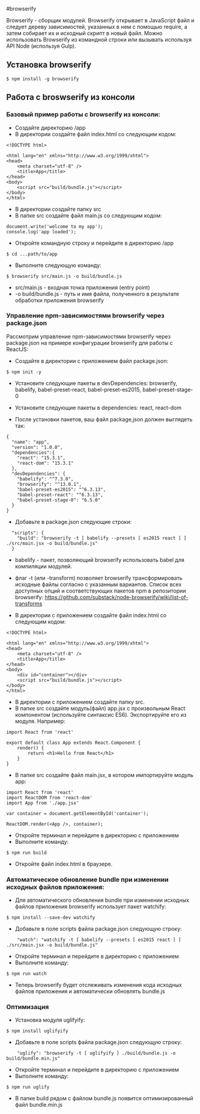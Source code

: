 ﻿#browserify 

Browserify - сборщик модулей. Browserify открывает в JavaScript файл и следует дереву зависимостей, указанных в нем с помощью require, а затем собирает их и исходный скрипт в новый файл. 
Можно использовать Browserify из командной строки или вызывать используя API Node (используя Gulp).

## Установка browserify 

```
$ npm install -g browserify
```

## Работа с broswserify из консоли 

### Базовый пример работы с browserify из консоли: 

* Создайте директорию /app
* В директории создайте файл index.html со следующим кодом: 

```
<!DOCTYPE html>

<html lang="en" xmlns="http://www.w3.org/1999/xhtml">
<head>
    <meta charset="utf-8" />
    <title>App</title>
</head>
<body>
    <script src="build/bundle.js"></script>
</body>
</html>
```

* В директории создайте папку src
* В папке src создайте файл main.js со следующим кодом: 

```
document.write('welcome to my app');
console.log('app loaded');
```

* Откройте командную строку и перейдите в директорию /app 

```
$ cd ...path/to/app
```

* Выполните следующую команду: 
```
$ browserify src/main.js -o build/bundle.js 
```

* src/main.js - входная точка приложения (entry point)
* -o build/bundle.js - путь и имя файла, полученного в результате обработки приложения browserify 

### Управление npm-зависимостями browserify через package.json 

Рассмотрим управление npm-зависимостями browserify через package.json на примере конфигурации browserify для работы с ReactJS: 

* Создайте в директории с приложением файл package.json: 

```
$ npm init -y
```

* Установите следующие пакеты в devDependencies: browserify, babelify, babel-preset-react, babel-preset-es2015, babel-preset-stage-0 
* Установите следующие пакеты в dependencies: react, react-dom 

* После установки пакетов, ваш файл package,json должен выглядеть так: 

```
{
  "name": "app",
  "version": "1.0.0", 
  "dependencies":{
    "react": "15.3.1",
    "react-dom": "15.3.1" 
  }, 
  "devDependencies": {
    "babelify": "^7.3.0",
    "browserify": "^13.0.1", 
	"babel-preset-es2015": "^6.3.13",
    "babel-preset-react": "^6.3.13", 
	"babel-preset-stage-0": "6.5.0"
  }
}

``` 
* Добавьте в package.json следующие строки: 

```
  "scripts": {
	"build": "browserify -t [ babelify --presets [ es2015 react ] ] ./src/main.jsx -o build/bundle.js" 
  } 
``` 

* babelify - пакет, позволяющий browserify использовать babel для компиляции модулей. 
* флаг -t (или -transform) позволяет browserify трансформировать исходные файлы согласно с указанным вариантов. Список всех доступных опций и соответствующих пакетов npm в репозитории browserify: https://github.com/substack/node-browserify/wiki/list-of-transforms 

* В директории с приложением создайте файл index.html со следующим кодом: 

```
<!DOCTYPE html>

<html lang="en" xmlns="http://www.w3.org/1999/xhtml">
<head>
    <meta charset="utf-8" />
    <title>App</title>
</head>
<body>
	<div id="container"></div>
    <script src="build/bundle.js"></script>
</body>
</html>
``` 

* В директории с приложением cоздайте папку src. 
* В папке src создайте модуль(файл) app.jsx с произвольным React компонентом (используйте синтаксис ES6). Экспортируйте его из модуля. Например: 

```
import React from 'react' 

export default class App extends React.Component {
	render() {
		return <h1>Hello from React</h1>
	}
}
```

* В папке src создайте файл main.jsx, в котором импортируйте модуль app: 
```
import React from 'react'
import ReactDOM from 'react-dom'  
import App from './app.jsx' 

var container = document.getElementById('container'); 

ReactDOM.render(<App />, container); 
```

* Откройте терминал и перейдите в директорию с приложением 
* Выполните команду: 
```
$ npm run build
``` 

* Откройте файл index.html в браузере. 

### Автоматическое обновление bundle при изменении исходных файлов приложения: 

* Для автоматического обновления bundle при изменении исходных файлов приложения browserify использует пакет watchify: 
```
$ npm install --save-dev watchify 
```
* Добавьте в поле scripts файла package.json следующую строку: 
```
	"watch": "watchify -t [ babelify --presets [ es2015 react ] ] ./src/main.jsx -o build/bundle.js"
```

* Откройте терминал и перейдите в директорию с приложением 
* Выполните команду: 
```
$ npm run watch 
``` 
* Теперь browserify будет отслеживать изменения кода исходных файлов приложения и автоматически обновлять bundle.js 

### Оптимизация 

* Установка модуля uglifyify: 
```
$ npm install uglifyify
``` 

* Добавьте в поле scripts файла package.json следующую строку: 

```
	"uglify": "browserify -t [ uglifyify ] ./build/bundle.js -o build/bundle.min.js"
```

* Откройте терминал и перейдите в директорию с приложением 
* Выполните команду: 

```
$ npm run uglify
```  

* В папке build рядом с файлом bundle.js появится оптимизированный файл bundle.min.js 
